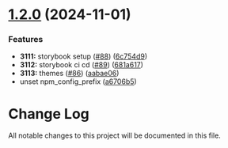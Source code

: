 # [1.2.0](https://github.com/tomcoolnl2/wiebecool/compare/v1.1.0...v1.2.0) (2024-11-01)


### Features

* **3111:** storybook setup ([#88](https://github.com/tomcoolnl2/wiebecool/issues/88)) ([6c754d9](https://github.com/tomcoolnl2/wiebecool/commit/6c754d96a6386d696c82d61eea39c074df07315d))
* **3112:** storybook ci cd ([#89](https://github.com/tomcoolnl2/wiebecool/issues/89)) ([681a617](https://github.com/tomcoolnl2/wiebecool/commit/681a6171e7a669de7ba4e4a55c60982e135cadda))
* **3113:** themes ([#86](https://github.com/tomcoolnl2/wiebecool/issues/86)) ([aabae06](https://github.com/tomcoolnl2/wiebecool/commit/aabae064b3fd93398fd90c404f0e43241b72ddd8))
* unset npm_config_prefix ([a6706b5](https://github.com/tomcoolnl2/wiebecool/commit/a6706b5968440388718b164f77191445dd459bf6))

# Change Log

All notable changes to this project will be documented in this file.